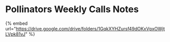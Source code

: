 # Pollinators Weekly Calls Notes

{% embed url="https://drive.google.com/drive/folders/1GqkXYHZursf49dOKxVpxOWjtLVpk81vJ" %}



